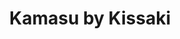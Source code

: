 ---
layout: place
title: "Kamasu by Kissaki"
permalink: /new-york/new-york/kamasu-by-kissaki.html
stateAbbr: NY
stateName: New York
cityName: New York
seo:
  name: "Kamasu by Kissaki"
  type: Restaurant
  links: null
description: "Kamasu by Kissaki serves delicious sushi in New York, New York. Try fresh Japanese dishes for a great dining experience. Available for takeout, delivery, lunch, and dinner."
place_id: ChIJVU9-Q5JZwokR6OX1_pbtH9M
photos:
  - name: >-
      places/ChIJVU9-Q5JZwokR6OX1_pbtH9M/photos/AeeoHcKDtVdDHbZv17gVSDNgJllEof7or_smG-NgMZEGVLDIsdMZa43rZ88b-X7qi7urzNkJuYQGTaTjBVqzEQAsz5OVbJvuACV6Y9IixpQe9004zU-z-S6COx8BU8vcn_gwKrHDp3hh8Dwbtel9NlzzGdEOko5KSvUBOWKt8WOEbhNLMpZb8yO8Md4wS7BubKr2L3BBFwj_H1hGtXtnAbb4hJYSI5zOZvnF506UKcOVH69tZ9MKKGGJCMOw1TyTpq5ywDrS-Pph5r0m3Nam7IEEebj6IYqm50UEMIPcNwWmbWoWnA
    widthPx: 4800
    heightPx: 3200
    authorAttributions:
      - displayName: Kamasu by Kissaki
        uri: https://maps.google.com/maps/contrib/103381782180057655167
        photoUri: >-
          https://lh3.googleusercontent.com/a-/ALV-UjX4uYidwgiKMRnVqP6j3uve1l-z-INWwIruaSodsHE3_LmcbUo=s100-p-k-no-mo
    flagContentUri: >-
      https://www.google.com/local/imagery/report/?cb_client=maps_api_places.places_api&image_key=!1e10!2sAF1QipP_qLOXvx0S3F4qVBLYZ9NENDoR-_b5zQi4GKgm&hl=en-US
    googleMapsUri: >-
      https://www.google.com/maps/place//data=!3m4!1e2!3m2!1sAF1QipP_qLOXvx0S3F4qVBLYZ9NENDoR-_b5zQi4GKgm!2e10!4m2!3m1!1s0x89c25992437e4f55:0xd31fed96fef5e5e8
  - name: >-
      places/ChIJVU9-Q5JZwokR6OX1_pbtH9M/photos/AeeoHcI0RIKj-t_Aou1RFidbTzEp23t-asmEMRWedTfitfv4qaE6xebhgQfDXbMqXMJAZUmRDMzCyqvMmuRFazko9_6tWO_118iSJ8DF9WcHzGh3d2S4HQDEe3l9KMB5YMUvstGNLNZvAmsFMo5nDfffaRXXdHONp4mOkE4DS1XZaTPwQ2LeY-ZY6gA3vfKn9T6sbsqWr2EJrVOSoEG50IXFTt0dB1MKOCD2AXiARXU-XWyUr4gu2Z7EXLG7IOp1QplGbWW54o7VF9BIojJhuEA7q7aVwfSSE_4cIGlzg109bkiM27fWpKN4y_aFmqVyFlrTsG26JyCW06BwKNVLqc9J4Fck1SqO1bqIVLcaRJ_ap1LviipGD1zXtDrHNB_Y7dDbXjUq_Kd5dReA0gqi4LdnbmVckFEFHfiWEDT_m1agJulw9sybDZLrRdLQme-VBQQe
    widthPx: 4080
    heightPx: 3072
    authorAttributions:
      - displayName: Marco Manfroi
        uri: https://maps.google.com/maps/contrib/117471998707323335572
        photoUri: >-
          https://lh3.googleusercontent.com/a-/ALV-UjVC7V0CMA6SPgSnkgmbOLQWfIvk1DjXyjdl3SRz15LuEWLXe42dNg=s100-p-k-no-mo
    flagContentUri: >-
      https://www.google.com/local/imagery/report/?cb_client=maps_api_places.places_api&image_key=!1e10!2sCIABIhAA3ilWKg73W2f15n4AAlR_&hl=en-US
    googleMapsUri: >-
      https://www.google.com/maps/place//data=!3m4!1e2!3m2!1sCIABIhAA3ilWKg73W2f15n4AAlR_!2e10!4m2!3m1!1s0x89c25992437e4f55:0xd31fed96fef5e5e8
  - name: >-
      places/ChIJVU9-Q5JZwokR6OX1_pbtH9M/photos/AeeoHcJVHBFYR1bwOZYhBPwehYy8SRMXITqM__625XxeCNFr9pJPnjjHLxN16nz6uu-lKExGTzyN1t7qInAcQj6hPZAKJ63Mi4eSbiS1IPrcO-JaFx2QMAp-bpfwboHKW9nrEdOKuRBuEWupTolU7Kg8UHrnx1PK7k27u1uuoFOBb0pgQuyaoWmPPlPhfeQL_YMzEh_5dDdkQ0DLVMRa9I8OtijRcGFgN7L7DDoDDI5mooYhbF_v0WRAIm_CltRu_vODnZnxqmHZr2xfZOCnHzqJ9TBJUfoxF_06kINsqV5g7WYuEw
    widthPx: 3200
    heightPx: 4800
    authorAttributions:
      - displayName: Kamasu by Kissaki
        uri: https://maps.google.com/maps/contrib/103381782180057655167
        photoUri: >-
          https://lh3.googleusercontent.com/a-/ALV-UjX4uYidwgiKMRnVqP6j3uve1l-z-INWwIruaSodsHE3_LmcbUo=s100-p-k-no-mo
    flagContentUri: >-
      https://www.google.com/local/imagery/report/?cb_client=maps_api_places.places_api&image_key=!1e10!2sAF1QipN009ODnFnaLQP25fUb6ocnSvk5NwKxH7t4Ai5v&hl=en-US
    googleMapsUri: >-
      https://www.google.com/maps/place//data=!3m4!1e2!3m2!1sAF1QipN009ODnFnaLQP25fUb6ocnSvk5NwKxH7t4Ai5v!2e10!4m2!3m1!1s0x89c25992437e4f55:0xd31fed96fef5e5e8
  - name: >-
      places/ChIJVU9-Q5JZwokR6OX1_pbtH9M/photos/AeeoHcJqMTLekq96-2HTRG9ve1msryYTX8dSlIJRw726OJJb6jI3ktO2iVER_zkBcrk4qkzzkzLgRE5BX_cDVsjjLRoY6eF5vk-gpRTCxdUlxkhT6M9wM7OgEN1asDdmjqbbfOMfpG72SvCNmahgk0h0F7FtexOo7TOgQGu4NdHybjDDFXx1SRKkEgHF1RYXmgzt6DPbwsDqO0VVf7grL13XMcmNUQ_Ut7rh9Y_FSmNHR92jjRWyPQdW6fAUDba-kgRQRbJV-sVAi5ezvNQiWcthDGI4ft-svEEr_1D85XZ7eBRuwA
    widthPx: 4800
    heightPx: 3200
    authorAttributions:
      - displayName: Kamasu by Kissaki
        uri: https://maps.google.com/maps/contrib/103381782180057655167
        photoUri: >-
          https://lh3.googleusercontent.com/a-/ALV-UjX4uYidwgiKMRnVqP6j3uve1l-z-INWwIruaSodsHE3_LmcbUo=s100-p-k-no-mo
    flagContentUri: >-
      https://www.google.com/local/imagery/report/?cb_client=maps_api_places.places_api&image_key=!1e10!2sAF1QipNoPF9HrF-YJi2hcq40lToENe0RpjdvxCf9V_S4&hl=en-US
    googleMapsUri: >-
      https://www.google.com/maps/place//data=!3m4!1e2!3m2!1sAF1QipNoPF9HrF-YJi2hcq40lToENe0RpjdvxCf9V_S4!2e10!4m2!3m1!1s0x89c25992437e4f55:0xd31fed96fef5e5e8
  - name: >-
      places/ChIJVU9-Q5JZwokR6OX1_pbtH9M/photos/AeeoHcJiAcMD3RojvO56Efqo9gctJEXa3omzguvHO8fyXu36Iy7D__SZfF9NMr1F0Z_c62WxQl3lESwoUC8eSGO9RXyFbT8K-OLeayf4FRs_J3GqEyUnydAqpzb4gCWtzDwix68ZgpP-EuP9Ix1U3VT1lrU6Iy5ODVa_KgzgaJ8NFl-glFOc4IQCvH8FnhEOCBPMHJk7IZdKG9AfCqb4kRzPINsYGzMTPsqpXuYW6lzQTdoH2RqRxQwTQgn3jcRRIatn3UHiKNuWyO1pOc6RhlYG-LcwXdkGvjxOjttJJBlf11LWFus0ePhaFkzFC8agKHStNaE-Odfd7ihaG4XH3nYgQZsGQpIWm-dh3rOlWcBmK8cF9lei-5JxmPFOPiF5EOUfruP535yc0QptJDLFAI6iOBdbTdaWcrs05LK_sRyKhYaQAdyi
    widthPx: 3024
    heightPx: 4032
    authorAttributions:
      - displayName: Blue Chen
        uri: https://maps.google.com/maps/contrib/110212155962071851399
        photoUri: >-
          https://lh3.googleusercontent.com/a-/ALV-UjXSPVhiCS7DSysHDDR3dSbEYRuDSc8omFisKj65ywXBNIgYEMZb=s100-p-k-no-mo
    flagContentUri: >-
      https://www.google.com/local/imagery/report/?cb_client=maps_api_places.places_api&image_key=!1e10!2sCIHM0ogKEICAgIDHoJyElwE&hl=en-US
    googleMapsUri: >-
      https://www.google.com/maps/place//data=!3m4!1e2!3m2!1sCIHM0ogKEICAgIDHoJyElwE!2e10!4m2!3m1!1s0x89c25992437e4f55:0xd31fed96fef5e5e8
  - name: >-
      places/ChIJVU9-Q5JZwokR6OX1_pbtH9M/photos/AeeoHcKNWT1LgC6mSThYa3cWRjQLR5-wMX-giMEfhkdldwJwB60YREUtjrQOmNPbS_vPhos9ySDz6ep7bIMRr3UY3dlVTpKJa0ElUWC7ocUGC6sQP1SZ_plbrMvGg4RXqlC8bvHWDFihVq31DRxW9vmN-7J1xKNHkrpai3Q8j-yDJjeS1g1diuKZimrIoBYO_yA_2CGYUOwDNywosvSXOOyVDjblB_jOcO4hvjErcfDx2Cdq9fCB8iR7hwzlTw_StBzbk3C38WniXo02y7v2bK_ACNqAeJvyTH6PKRVF4LbAI95lWtZKyUdH9g9-ogCH3CQgaCfzUpvncMVOLCbJG-tPbqkvwjjVnIayvL88ocxgC9MtmjRSVIgpFTrRZS0Pn8MSD7VKdbkNqEJwoZ1Kfu0X61Ht3tHWVC63hIYMyYEjjdeKBpw
    widthPx: 3072
    heightPx: 4080
    authorAttributions:
      - displayName: iVes Winzy (Williams)
        uri: https://maps.google.com/maps/contrib/106318964416026982542
        photoUri: >-
          https://lh3.googleusercontent.com/a-/ALV-UjVHCA_drJXHRrTxgz71okmGcgBzqBw60wVa81HlspKT5W_wz7mo=s100-p-k-no-mo
    flagContentUri: >-
      https://www.google.com/local/imagery/report/?cb_client=maps_api_places.places_api&image_key=!1e10!2sCIHM0ogKEICAgICT7rXtgQE&hl=en-US
    googleMapsUri: >-
      https://www.google.com/maps/place//data=!3m4!1e2!3m2!1sCIHM0ogKEICAgICT7rXtgQE!2e10!4m2!3m1!1s0x89c25992437e4f55:0xd31fed96fef5e5e8
  - name: >-
      places/ChIJVU9-Q5JZwokR6OX1_pbtH9M/photos/AeeoHcI3_0BkDsmMaoKleVxbDtuitV5buuiXfcNpcSjPIT-KbfRjl2Wf3fZ3rJslCh-cQQWR6SQaRp8HSEcy3bGmDwTCX1n19yBPkeKjVRM5Do_ovQUlXxPyRAaUe7l92355IcsQ5vEtNnLjvVd7nmXxeH4J6KENlzAiTj95rUi9VTcpB1n3GQommK_naXZjO15FWP7rGkqIznb1mJkjW1IYJisx1--YpHdGvbCwHl8TA39yPtuaZ7mpAzA_hZTnqvGKIYV3oJMBxC9zlbJ2U1KcF2GXajRyQGwrb6M5Aj_-NqF7lxxpAfAMKVneXWcfM5PMGV_qgZX1qK4h7pUaLFD4Pp2R5qnd8KttqNeztrk4hkcbgxfPz3XS9yXQtHatg6Uspt5QE0Qo3zI3EGk1z8NsMRq8lV-ejSzWh63wDuTkVHE
    widthPx: 3024
    heightPx: 4032
    authorAttributions:
      - displayName: angelica maria bueno nanez
        uri: https://maps.google.com/maps/contrib/104954100706429786835
        photoUri: >-
          https://lh3.googleusercontent.com/a-/ALV-UjUOza_zTCkie_Ak5WEOzJ-X6WFCOpb8AiicTEqaqGaNEcGdDfXD=s100-p-k-no-mo
    flagContentUri: >-
      https://www.google.com/local/imagery/report/?cb_client=maps_api_places.places_api&image_key=!1e10!2sCIHM0ogKEICAgIDDvMPmMg&hl=en-US
    googleMapsUri: >-
      https://www.google.com/maps/place//data=!3m4!1e2!3m2!1sCIHM0ogKEICAgIDDvMPmMg!2e10!4m2!3m1!1s0x89c25992437e4f55:0xd31fed96fef5e5e8
  - name: >-
      places/ChIJVU9-Q5JZwokR6OX1_pbtH9M/photos/AeeoHcJc_hGW82MV_oBrQ-eQ7vumqkKfS0XEdYDNzdkbeXRPg5SqqVgmUirpGQlw-1c1c3Zqwprh2ISyY3sVcmBJ2eUTFqEWYpLTcpliq66zmIUmsGt1XHIqcB5pWRHyPY_-80Lb3Vp1KVIirzgZ5ZcPnxTXfG7soGduxt_V4wAxKNUyBDY5KFEliI_xq_5EK5kKzHapAxmdzy_syF9hD5sggPbOqG8y40jocZ5BPkqjEd5ilyh9tRUqAE5bzfrA3maH88FiwfiWm95p5oWwGS8-WZbFpCu8LpbI1BcxO_b9ilBhUHqHXSUQSoBQJ8Gd6u1zzQ58vQYWXUf7CS7P2-uUQ25KqsJBAnmAUZ8A_CFyRs4Z0DvTUv3QLnwvMFLpZwBiEAmvWN8RyW1h3H-4R1fQsqJjFv3IkOOmhoqdx2tkCa8pXhA
    widthPx: 3000
    heightPx: 3126
    authorAttributions:
      - displayName: A R
        uri: https://maps.google.com/maps/contrib/111284359176118678160
        photoUri: >-
          https://lh3.googleusercontent.com/a-/ALV-UjVsXReEujsp6b6jjTiRXAPLSJY_at9K9IORl7fprgzUz2IwSVl8Fg=s100-p-k-no-mo
    flagContentUri: >-
      https://www.google.com/local/imagery/report/?cb_client=maps_api_places.places_api&image_key=!1e10!2sCIHM0ogKEICAgICfn_Sc3wE&hl=en-US
    googleMapsUri: >-
      https://www.google.com/maps/place//data=!3m4!1e2!3m2!1sCIHM0ogKEICAgICfn_Sc3wE!2e10!4m2!3m1!1s0x89c25992437e4f55:0xd31fed96fef5e5e8
  - name: >-
      places/ChIJVU9-Q5JZwokR6OX1_pbtH9M/photos/AeeoHcK3qpWpJWK99wAHuGdFCoMm3L_QtSFCK5Yk6GrcXYO5x2eMnoSra_cEMOcvQ_8L00AB1U8gkvo61lk9z3-8aOCBs31SfU0WI5MIyNws7TrAqzmwO5DRYLm6mjTTk7iEEB0LDjiB0prxCGCVV2Cm9Nu_P2-kVaAY7_YmWKiGNTBPAAhgYqsQBnokaTYIt4TZgFfWNdVMzbyBnWA-PaFH-dzldHVMGW1GjgnYrcxgLmwRs__VEZtjuHi8BY1DHJJXj-WQ2Jj3KPbF4TEBFu1w4sqdhSzEtuiYuK3TXmLs1b2OJfY_xO5CXhtt4G0N-1UmXn7tjOFUaa0rPKVuKx9E3XvzOtB9GwF722zn_8XDl4aewtSi6rOOdOBzOss0VHzCqOfz3Fhx4fF4in3DSO9e4ybfWhHLiIifvb6GitSFmq3BGGzG
    widthPx: 3024
    heightPx: 4032
    authorAttributions:
      - displayName: Blue Chen
        uri: https://maps.google.com/maps/contrib/110212155962071851399
        photoUri: >-
          https://lh3.googleusercontent.com/a-/ALV-UjXSPVhiCS7DSysHDDR3dSbEYRuDSc8omFisKj65ywXBNIgYEMZb=s100-p-k-no-mo
    flagContentUri: >-
      https://www.google.com/local/imagery/report/?cb_client=maps_api_places.places_api&image_key=!1e10!2sCIHM0ogKEICAgIDHoJyE1wE&hl=en-US
    googleMapsUri: >-
      https://www.google.com/maps/place//data=!3m4!1e2!3m2!1sCIHM0ogKEICAgIDHoJyE1wE!2e10!4m2!3m1!1s0x89c25992437e4f55:0xd31fed96fef5e5e8
  - name: >-
      places/ChIJVU9-Q5JZwokR6OX1_pbtH9M/photos/AeeoHcIcWvKv62w70FoOTmOAE3w4XuxEcNJO-i_LK74UGF7NEQkkjNdC0ODJOmVBiB5yXSIhiKqq2_0t2Z0E0Euv0g4I5-68CK68JXEPfhALWS06pNQMCN1dEfqmINgyaJbn-0QAHAFan4suUPZE3ZnlCblEp81HV1CZ4WM5_H_UobdU7c_OsiE1IjwnIGW9r-6vK1PCXXKHWT3UYeMRjUOGexeh54UAew5kBVZopuWym8_ctHIqyPs2ZnJxckBjEHLs3zXXxFlup67inA0J_G3hiRgTA7axEI1GSifIu6p6lWeLb9Wex8b-nID1wxeT_9HvZ1mzuVR2batCJX_Vx9l5mxygROfc0QOaP7_BN7JZTGwmFB4FD4othXltl9PgQlie70oPqoFpIQil3AynjoFsTos5wRH3d92v21-1Rxpa5v3zxbo1
    widthPx: 1073
    heightPx: 885
    authorAttributions:
      - displayName: C J
        uri: https://maps.google.com/maps/contrib/114050319755027038678
        photoUri: >-
          https://lh3.googleusercontent.com/a/ACg8ocJCSb_vMbKoaipvxj6fL_mHFvGh9dGyEx2NXleS3Sqz_o7J5g=s100-p-k-no-mo
    flagContentUri: >-
      https://www.google.com/local/imagery/report/?cb_client=maps_api_places.places_api&image_key=!1e10!2sCIHM0ogKEICAgIDzv4rvkgE&hl=en-US
    googleMapsUri: >-
      https://www.google.com/maps/place//data=!3m4!1e2!3m2!1sCIHM0ogKEICAgIDzv4rvkgE!2e10!4m2!3m1!1s0x89c25992437e4f55:0xd31fed96fef5e5e8
address: 20 Hudson Yards Unit 220, New York, NY 10001, USA
street: 20 Hudson Yards Unit 220
city: New York
state: NY
zip: '10001'
country: USA
neighborhood: null
latitude: '40.753394'
longitude: '-74.001055'
accessibility_options:
  wheelchairAccessibleParking: false
  wheelchairAccessibleEntrance: true
  wheelchairAccessibleRestroom: true
  wheelchairAccessibleSeating: true
business_status: OPERATIONAL
name: Kamasu by Kissaki
google_maps_links:
  directionsUri: >-
    https://www.google.com/maps/dir//''/data=!4m7!4m6!1m1!4e2!1m2!1m1!1s0x89c25992437e4f55:0xd31fed96fef5e5e8!3e0
  placeUri: https://maps.google.com/?cid=15213139299059230184
  writeAReviewUri: >-
    https://www.google.com/maps/place//data=!4m3!3m2!1s0x89c25992437e4f55:0xd31fed96fef5e5e8!12e1
  reviewsUri: >-
    https://www.google.com/maps/place//data=!4m4!3m3!1s0x89c25992437e4f55:0xd31fed96fef5e5e8!9m1!1b1
  photosUri: >-
    https://www.google.com/maps/place//data=!4m3!3m2!1s0x89c25992437e4f55:0xd31fed96fef5e5e8!10e5
primary_type: Sushi Restaurant
opening_hours:
  regular: null
  current: null
secondary_opening_hours:
  regular:
    weekdayDescriptions: null
    type: null
  current:
    weekdayDescriptions: null
    type: null
phone: (212) 577-1153
price_level: null
price_range: $30 &ndash; $50
rating: '3.9'
rating_count: 255
website: null
reviews:
  - name: >-
      places/ChIJVU9-Q5JZwokR6OX1_pbtH9M/reviews/ChdDSUhNMG9nS0VJQ0FnSUNmdmJtazJ3RRAB
    relativePublishTimeDescription: 3 months ago
    rating: 5
    text:
      text: >-
        Dining at Kissaki is an unforgettable experience that beautifully blends
        traditional Japanese flavors with modern creativity. From the moment you
        step in, the inviting ambiance and attention to detail make it clear
        that this is more than just a meal—it’s a culinary journey.


        The quality of the sushi is unparalleled, with each piece showcasing the
        freshest, most flavorful ingredients. Their omakase experience is truly
        a highlight, as the chefs expertly craft each dish with precision and
        artistry, presenting flavors and textures that are perfectly balanced.
        The combination of traditional techniques with innovative touches
        creates a meal that is both authentic and exciting.


        The service is exceptional, with staff that are attentive,
        knowledgeable, and passionate about the cuisine. They guide you through
        the menu with ease, ensuring every detail of your dining experience is
        flawless.


        The sleek, modern decor adds to the overall vibe, creating a comfortable
        yet refined space perfect for both intimate dinners and special
        celebrations.


        In summary, Kissaki is a must-visit for sushi lovers and anyone seeking
        an elevated dining experience. Every aspect, from the food to the
        service and ambiance, is executed with excellence. Highly recommended
        and a place I can’t wait to return to!
      languageCode: en
    originalText:
      text: >-
        Dining at Kissaki is an unforgettable experience that beautifully blends
        traditional Japanese flavors with modern creativity. From the moment you
        step in, the inviting ambiance and attention to detail make it clear
        that this is more than just a meal—it’s a culinary journey.


        The quality of the sushi is unparalleled, with each piece showcasing the
        freshest, most flavorful ingredients. Their omakase experience is truly
        a highlight, as the chefs expertly craft each dish with precision and
        artistry, presenting flavors and textures that are perfectly balanced.
        The combination of traditional techniques with innovative touches
        creates a meal that is both authentic and exciting.


        The service is exceptional, with staff that are attentive,
        knowledgeable, and passionate about the cuisine. They guide you through
        the menu with ease, ensuring every detail of your dining experience is
        flawless.


        The sleek, modern decor adds to the overall vibe, creating a comfortable
        yet refined space perfect for both intimate dinners and special
        celebrations.


        In summary, Kissaki is a must-visit for sushi lovers and anyone seeking
        an elevated dining experience. Every aspect, from the food to the
        service and ambiance, is executed with excellence. Highly recommended
        and a place I can’t wait to return to!
      languageCode: en
    authorAttribution:
      displayName: Jacob Willis
      uri: https://www.google.com/maps/contrib/108659715969309906257/reviews
      photoUri: >-
        https://lh3.googleusercontent.com/a-/ALV-UjU66V-dbNQupNV-0AJovGKH7-gY8zZwxrxsVrMrZrQYPPvR09Y=s128-c0x00000000-cc-rp-mo-ba5
    publishTime: '2024-12-31T22:26:20.470594Z'
    flagContentUri: >-
      https://www.google.com/local/review/rap/report?postId=ChdDSUhNMG9nS0VJQ0FnSUNmdmJtazJ3RRAB&d=17924085&t=1
    googleMapsUri: >-
      https://www.google.com/maps/reviews/data=!4m6!14m5!1m4!2m3!1sChdDSUhNMG9nS0VJQ0FnSUNmdmJtazJ3RRAB!2m1!1s0x89c25992437e4f55:0xd31fed96fef5e5e8
  - name: >-
      places/ChIJVU9-Q5JZwokR6OX1_pbtH9M/reviews/ChdDSUhNMG9nS0VJQ0FnSUQzOU5hTnhRRRAB
    relativePublishTimeDescription: 5 months ago
    rating: 1
    text:
      text: >-
        Food is ok but not up to the standard of any authentic Japanese
        restaurant.  I had the Chef’s choice of sashimi, the tempura don and the
        eel don for my husband.  Tempura was very dry and hard.  Sashimi was
        fine.


        Service was terrible.  The server wanted to charge my credit card before
        I got my bill.  When I requested for the bill, she said I have to pay
        first and she would print the bill to me.  After I paid, she came back &
        threw the bill at me on the table.  I’ll never come here again.  NEVER
        AGAIN!
      languageCode: en
    originalText:
      text: >-
        Food is ok but not up to the standard of any authentic Japanese
        restaurant.  I had the Chef’s choice of sashimi, the tempura don and the
        eel don for my husband.  Tempura was very dry and hard.  Sashimi was
        fine.


        Service was terrible.  The server wanted to charge my credit card before
        I got my bill.  When I requested for the bill, she said I have to pay
        first and she would print the bill to me.  After I paid, she came back &
        threw the bill at me on the table.  I’ll never come here again.  NEVER
        AGAIN!
      languageCode: en
    authorAttribution:
      displayName: Sophia Chan
      uri: https://www.google.com/maps/contrib/114741365770560991309/reviews
      photoUri: >-
        https://lh3.googleusercontent.com/a-/ALV-UjWLSzeSXJRx_7ciu70qX4vKjmBydVFfru9Tt9233ExllXbdig7o=s128-c0x00000000-cc-rp-mo-ba3
    publishTime: '2024-11-13T12:10:32.459781Z'
    flagContentUri: >-
      https://www.google.com/local/review/rap/report?postId=ChdDSUhNMG9nS0VJQ0FnSUQzOU5hTnhRRRAB&d=17924085&t=1
    googleMapsUri: >-
      https://www.google.com/maps/reviews/data=!4m6!14m5!1m4!2m3!1sChdDSUhNMG9nS0VJQ0FnSUQzOU5hTnhRRRAB!2m1!1s0x89c25992437e4f55:0xd31fed96fef5e5e8
  - name: >-
      places/ChIJVU9-Q5JZwokR6OX1_pbtH9M/reviews/ChZDSUhNMG9nS0VJQ0FnSUNmbl9TY0h3EAE
    relativePublishTimeDescription: 3 months ago
    rating: 5
    text:
      text: >-
        Had takeout at Kissaki Omakase. They delivered from Hudson Yards all the
        way to the Upper West Side, which was nice. The sushi was solid, and the
        packaging from the takeout was the best we have ever seen. I'd
        definitely order from here again!
      languageCode: en
    originalText:
      text: >-
        Had takeout at Kissaki Omakase. They delivered from Hudson Yards all the
        way to the Upper West Side, which was nice. The sushi was solid, and the
        packaging from the takeout was the best we have ever seen. I'd
        definitely order from here again!
      languageCode: en
    authorAttribution:
      displayName: A R
      uri: https://www.google.com/maps/contrib/111284359176118678160/reviews
      photoUri: >-
        https://lh3.googleusercontent.com/a-/ALV-UjVsXReEujsp6b6jjTiRXAPLSJY_at9K9IORl7fprgzUz2IwSVl8Fg=s128-c0x00000000-cc-rp-mo-ba8
    publishTime: '2025-01-02T23:27:39.838483Z'
    flagContentUri: >-
      https://www.google.com/local/review/rap/report?postId=ChZDSUhNMG9nS0VJQ0FnSUNmbl9TY0h3EAE&d=17924085&t=1
    googleMapsUri: >-
      https://www.google.com/maps/reviews/data=!4m6!14m5!1m4!2m3!1sChZDSUhNMG9nS0VJQ0FnSUNmbl9TY0h3EAE!2m1!1s0x89c25992437e4f55:0xd31fed96fef5e5e8
  - name: >-
      places/ChIJVU9-Q5JZwokR6OX1_pbtH9M/reviews/ChdDSUhNMG9nS0VJQ0FnSUNYbV9qUnlBRRAB
    relativePublishTimeDescription: 5 months ago
    rating: 2
    text:
      text: >-
        I kind of think this place must be a joke, and there must be hidden
        candid cameras someplace…

        I’d sum this place up as an over-sauced, under-designed, vastly
        over-priced, nearly serviceless sushi/nigiri house.


        Three of us order the 6 and 7 course “dinner”(literally the word they
        use on the menu) for $60 and $70 a piece. Each “course” is just a bite,
        so think more omakase style. Except without almost any service from an
        omakase experience. Almost no service whatsoever. And they don’t serve
        the bites one at a time either. And the bites themselves are prepared
        way over sauced, which is too bad because you can tell the quality of
        fish is actually pretty good (so two stars versus one). See the pic.
        Thats four courses. Lol


        The atmosphere of the place is uninspired and totally bland. We made
        reservations for 7pm on a Friday night and were one of two seated
        tables. That included the bar, which was completely empty. (Worth
        mentioning the restaurants across the hall were packed.)


        Long story short, after spending $200 before tax on “dinner” we went
        downstairs to little Spain and ordered $15 burgers and fries to finally
        get enough to eat.


        I’m not trying to be a hater. I have eaten at incredible sushi houses in
        the city. But this is not one of them. It is certainly not selling 5, 6,
        and 7 coursed “dinners,” and they really should change the wording on
        their menu. Perhaps if they list as something else, it wouldn’t be so
        offensive.


        I’ve never eaten a burger after a $200 dinner before. But glad little
        Spain is just downstairs.


        Avoid, unless you want a pricey snack. I will avoid moving forward,
        because they are just way too many other spots that are better than
        this, across the board! Service was one star. They didn’t keep our water
        glasses filled or offer us any.
      languageCode: en
    originalText:
      text: >-
        I kind of think this place must be a joke, and there must be hidden
        candid cameras someplace…

        I’d sum this place up as an over-sauced, under-designed, vastly
        over-priced, nearly serviceless sushi/nigiri house.


        Three of us order the 6 and 7 course “dinner”(literally the word they
        use on the menu) for $60 and $70 a piece. Each “course” is just a bite,
        so think more omakase style. Except without almost any service from an
        omakase experience. Almost no service whatsoever. And they don’t serve
        the bites one at a time either. And the bites themselves are prepared
        way over sauced, which is too bad because you can tell the quality of
        fish is actually pretty good (so two stars versus one). See the pic.
        Thats four courses. Lol


        The atmosphere of the place is uninspired and totally bland. We made
        reservations for 7pm on a Friday night and were one of two seated
        tables. That included the bar, which was completely empty. (Worth
        mentioning the restaurants across the hall were packed.)


        Long story short, after spending $200 before tax on “dinner” we went
        downstairs to little Spain and ordered $15 burgers and fries to finally
        get enough to eat.


        I’m not trying to be a hater. I have eaten at incredible sushi houses in
        the city. But this is not one of them. It is certainly not selling 5, 6,
        and 7 coursed “dinners,” and they really should change the wording on
        their menu. Perhaps if they list as something else, it wouldn’t be so
        offensive.


        I’ve never eaten a burger after a $200 dinner before. But glad little
        Spain is just downstairs.


        Avoid, unless you want a pricey snack. I will avoid moving forward,
        because they are just way too many other spots that are better than
        this, across the board! Service was one star. They didn’t keep our water
        glasses filled or offer us any.
      languageCode: en
    authorAttribution:
      displayName: Tom Burchinal
      uri: https://www.google.com/maps/contrib/117429626135525975887/reviews
      photoUri: >-
        https://lh3.googleusercontent.com/a/ACg8ocK1oBaij4K9cUA-slHa5LLZV2k4bdK2e-iqMs6RBebTUysm5Ow=s128-c0x00000000-cc-rp-mo-ba4
    publishTime: '2024-10-20T19:06:47.207752Z'
    flagContentUri: >-
      https://www.google.com/local/review/rap/report?postId=ChdDSUhNMG9nS0VJQ0FnSUNYbV9qUnlBRRAB&d=17924085&t=1
    googleMapsUri: >-
      https://www.google.com/maps/reviews/data=!4m6!14m5!1m4!2m3!1sChdDSUhNMG9nS0VJQ0FnSUNYbV9qUnlBRRAB!2m1!1s0x89c25992437e4f55:0xd31fed96fef5e5e8
  - name: >-
      places/ChIJVU9-Q5JZwokR6OX1_pbtH9M/reviews/ChZDSUhNMG9nS0VJQ0FnSUNMbnNud0V3EAE
    relativePublishTimeDescription: 9 months ago
    rating: 4
    text:
      text: >-
        We were pleasantly surprised by how delicious the small sushi spot in
        Hudson yards was. It was extremely fresh and everything tasted really
        good. We weren’t sure what to expect when we walked in as it was a
        smaller spot and wasn’t too busy as it was after the lunch rush but as
        mentioned everything was really good. My only complaint is it seemed
        like there was only one person really working the floor and the sushi
        bar and I think the hostess was doubling trying to help as well. They
        still did really well for being understaffed, but things were definitely
        slower when it came to getting my sake or some of our other orders. I
        don’t fault them for that at all and I think they did a good job as a
        place got busier.
      languageCode: en
    originalText:
      text: >-
        We were pleasantly surprised by how delicious the small sushi spot in
        Hudson yards was. It was extremely fresh and everything tasted really
        good. We weren’t sure what to expect when we walked in as it was a
        smaller spot and wasn’t too busy as it was after the lunch rush but as
        mentioned everything was really good. My only complaint is it seemed
        like there was only one person really working the floor and the sushi
        bar and I think the hostess was doubling trying to help as well. They
        still did really well for being understaffed, but things were definitely
        slower when it came to getting my sake or some of our other orders. I
        don’t fault them for that at all and I think they did a good job as a
        place got busier.
      languageCode: en
    authorAttribution:
      displayName: Rachel Caitlin
      uri: https://www.google.com/maps/contrib/117602863006644649273/reviews
      photoUri: >-
        https://lh3.googleusercontent.com/a-/ALV-UjUbBNdgz9RbGwCibpuGj_JtgVV70UON6KarTEIJPsvH05roreD1=s128-c0x00000000-cc-rp-mo-ba4
    publishTime: '2024-06-19T12:23:28.894659Z'
    flagContentUri: >-
      https://www.google.com/local/review/rap/report?postId=ChZDSUhNMG9nS0VJQ0FnSUNMbnNud0V3EAE&d=17924085&t=1
    googleMapsUri: >-
      https://www.google.com/maps/reviews/data=!4m6!14m5!1m4!2m3!1sChZDSUhNMG9nS0VJQ0FnSUNMbnNud0V3EAE!2m1!1s0x89c25992437e4f55:0xd31fed96fef5e5e8
parking_options: null
payment_options:
  acceptsCreditCards: true
  acceptsCashOnly: false
allow_dogs: null
curbside_pickup: null
delivery: true
dine_in: true
good_for_children: null
good_for_groups: null
good_for_sports: false
live_music: false
menu_for_children: false
outdoor_seating: false
reservable: true
restroom: true
serves_beer: true
serves_breakfast: null
serves_brunch: null
serves_cocktails: null
serves_coffee: false
serves_dinner: true
serves_dessert: true
serves_lunch: true
serves_vegetarian_food: null
serves_wine: true
takeout: true
summary: null

---